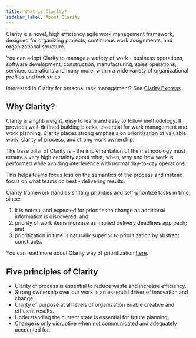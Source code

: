 ```yaml
---
title: What is Clarity?
sidebar_label: About Clarity
---
```


Clarity is a novel, high efficiency agile work management framework, designed for organizing projects, continuous work
assignments, and organizational structure.

You can adopt Clarity to manage a variety of work - business operations, software development, construction,
manufacturing, sales operations, services operations and many more, within a wide variety of organizational profiles and
industries.

Interested in Clarity for personal task management? See [Clarity Express](express.md).

## Why Clarity?

Clarity is a light-weight, easy to learn and easy to follow methodology. It provides well-defined building blocks,
essential for work management and work planning. Clarity places strong emphasis on prioritization of valuable work,
clarity of process, and strong work ownership.

The base pillar of Clarity is - the implementation of the methodology must ensure a very high certainty about what,
when, why and how work is performed while avoiding interference with normal day-to-day operations.

This helps teams focus less on the semantics of the process and instead focus on what teams do best - delivering
results.

Clarity framework handles shifting priorities and self-prioritize tasks in time, since:

1. it is normal and expected for priorities to change as additional information is discovered; and
2. priority of work items increase as implied delivery deadlines approach; and
3. prioritization in time is naturally superior to prioritization by abstract constructs.

You can read more about Clarity way of prioritization [here](./concepts/prioritization.md).

## Five principles of Clarity

- Clarity of process is essential to reduce waste and increase efficiency.
- Strong ownership over our work is an essential driver of innovation and change.
- Clarity of purpose at all levels of organization enable creative and efficient results.
- Understanding the current state is essential for future planning.
- Change is only disruptive when not communicated and adequately accounted for.
